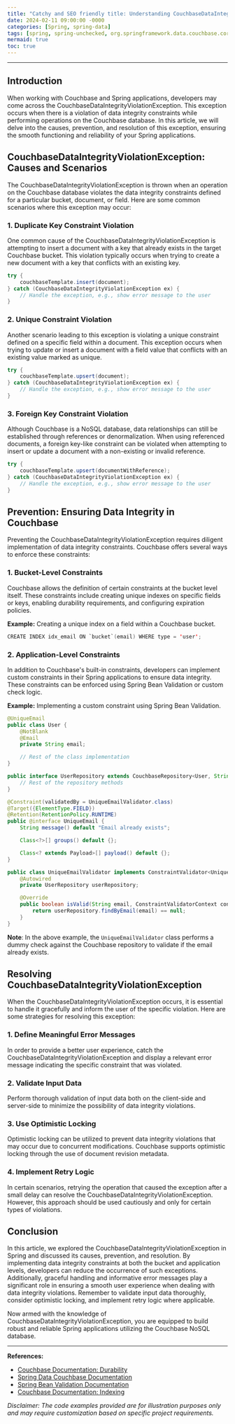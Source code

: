 ```yaml
---
title: "Catchy and SEO friendly title: Understanding CouchbaseDataIntegrityViolationException in Spring: Prevention and Resolution"
date: 2024-02-11 09:00:00 -0000
categories: [Spring, spring-data]
tags: [spring, spring-unchecked, org.springframework.data.couchbase.core]
mermaid: true
toc: true
---
```



---

## Introduction
When working with Couchbase and Spring applications, developers may come across the CouchbaseDataIntegrityViolationException. This exception occurs when there is a violation of data integrity constraints while performing operations on the Couchbase database. In this article, we will delve into the causes, prevention, and resolution of this exception, ensuring the smooth functioning and reliability of your Spring applications.

## CouchbaseDataIntegrityViolationException: Causes and Scenarios
The CouchbaseDataIntegrityViolationException is thrown when an operation on the Couchbase database violates the data integrity constraints defined for a particular bucket, document, or field. Here are some common scenarios where this exception may occur:

### 1. Duplicate Key Constraint Violation
One common cause of the CouchbaseDataIntegrityViolationException is attempting to insert a document with a key that already exists in the target Couchbase bucket. This violation typically occurs when trying to create a new document with a key that conflicts with an existing key.

```java
try {
    couchbaseTemplate.insert(document);
} catch (CouchbaseDataIntegrityViolationException ex) {
    // Handle the exception, e.g., show error message to the user
}
```

### 2. Unique Constraint Violation
Another scenario leading to this exception is violating a unique constraint defined on a specific field within a document. This exception occurs when trying to update or insert a document with a field value that conflicts with an existing value marked as unique.

```java
try {
    couchbaseTemplate.upsert(document);
} catch (CouchbaseDataIntegrityViolationException ex) {
    // Handle the exception, e.g., show error message to the user
}
```

### 3. Foreign Key Constraint Violation
Although Couchbase is a NoSQL database, data relationships can still be established through references or denormalization. When using referenced documents, a foreign key-like constraint can be violated when attempting to insert or update a document with a non-existing or invalid reference.

```java
try {
    couchbaseTemplate.upsert(documentWithReference);
} catch (CouchbaseDataIntegrityViolationException ex) {
    // Handle the exception, e.g., show error message to the user
}
```

## Prevention: Ensuring Data Integrity in Couchbase
Preventing the CouchbaseDataIntegrityViolationException requires diligent implementation of data integrity constraints. Couchbase offers several ways to enforce these constraints:

### 1. Bucket-Level Constraints
Couchbase allows the definition of certain constraints at the bucket level itself. These constraints include creating unique indexes on specific fields or keys, enabling durability requirements, and configuring expiration policies.

**Example:** Creating a unique index on a field within a Couchbase bucket.

```java
CREATE INDEX idx_email ON `bucket`(email) WHERE type = 'user';
```

### 2. Application-Level Constraints
In addition to Couchbase's built-in constraints, developers can implement custom constraints in their Spring applications to ensure data integrity. These constraints can be enforced using Spring Bean Validation or custom check logic.

**Example:** Implementing a custom constraint using Spring Bean Validation.

```java
@UniqueEmail
public class User {
    @NotBlank
    @Email
    private String email;

    // Rest of the class implementation
}

public interface UserRepository extends CouchbaseRepository<User, String> {
    // Rest of the repository methods
}
```

```java
@Constraint(validatedBy = UniqueEmailValidator.class)
@Target({ElementType.FIELD})
@Retention(RetentionPolicy.RUNTIME)
public @interface UniqueEmail {
    String message() default "Email already exists";

    Class<?>[] groups() default {};

    Class<? extends Payload>[] payload() default {};
}

public class UniqueEmailValidator implements ConstraintValidator<UniqueEmail, String> {
    @Autowired
    private UserRepository userRepository;

    @Override
    public boolean isValid(String email, ConstraintValidatorContext context) {
        return userRepository.findByEmail(email) == null;
    }
}
```
**Note**: In the above example, the `UniqueEmailValidator` class performs a dummy check against the Couchbase repository to validate if the email already exists.

## Resolving CouchbaseDataIntegrityViolationException
When the CouchbaseDataIntegrityViolationException occurs, it is essential to handle it gracefully and inform the user of the specific violation. Here are some strategies for resolving this exception:

### 1. Define Meaningful Error Messages
In order to provide a better user experience, catch the CouchbaseDataIntegrityViolationException and display a relevant error message indicating the specific constraint that was violated.

### 2. Validate Input Data
Perform thorough validation of input data both on the client-side and server-side to minimize the possibility of data integrity violations.

### 3. Use Optimistic Locking
Optimistic locking can be utilized to prevent data integrity violations that may occur due to concurrent modifications. Couchbase supports optimistic locking through the use of document revision metadata.

### 4. Implement Retry Logic
In certain scenarios, retrying the operation that caused the exception after a small delay can resolve the CouchbaseDataIntegrityViolationException. However, this approach should be used cautiously and only for certain types of violations.

## Conclusion
In this article, we explored the CouchbaseDataIntegrityViolationException in Spring and discussed its causes, prevention, and resolution. By implementing data integrity constraints at both the bucket and application levels, developers can reduce the occurrence of such exceptions. Additionally, graceful handling and informative error messages play a significant role in ensuring a smooth user experience when dealing with data integrity violations. Remember to validate input data thoroughly, consider optimistic locking, and implement retry logic where applicable.

Now armed with the knowledge of CouchbaseDataIntegrityViolationException, you are equipped to build robust and reliable Spring applications utilizing the Couchbase NoSQL database.

---

**References:**
- [Couchbase Documentation: Durability](https://docs.couchbase.com/server/current/learn/clusters-and-availability/data-durability.html)
- [Spring Data Couchbase Documentation](https://docs.spring.io/spring-data/couchbase/docs/current/reference/html)
- [Spring Bean Validation Documentation](https://docs.spring.io/spring-framework/docs/current/reference/html/core.html#validation)
- [Couchbase Documentation: Indexing](https://docs.couchbase.com/server/current/n1ql/n1ql-language-reference/createindex.html)

*Disclaimer: The code examples provided are for illustration purposes only and may require customization based on specific project requirements.*